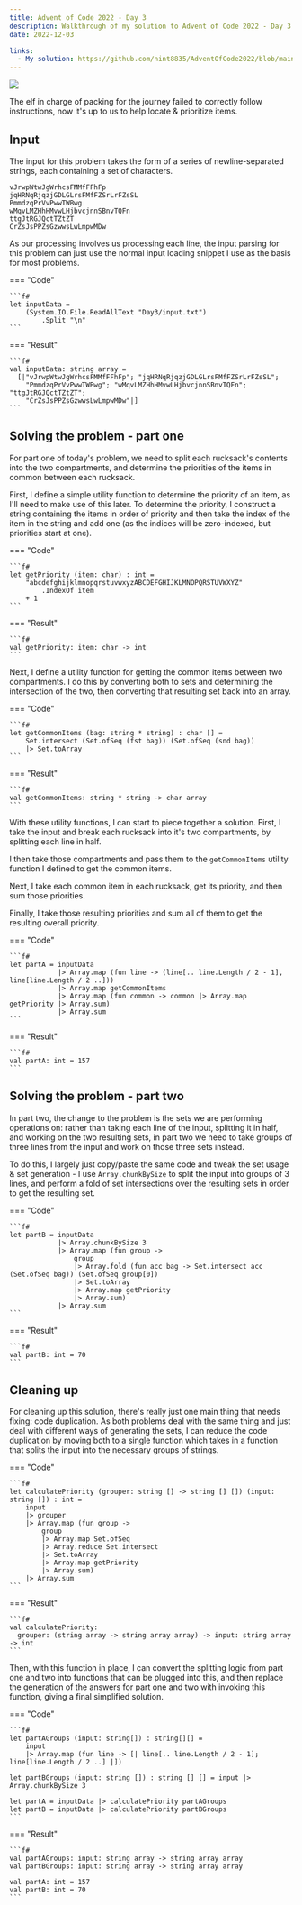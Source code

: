 ```yaml
---
title: Advent of Code 2022 - Day 3
description: Walkthrough of my solution to Advent of Code 2022 - Day 3's problem
date: 2022-12-03

links:
  - My solution: https://github.com/nint8835/AdventOfCode2022/blob/main/Day3/Day3.fsx
---
```


![](./assets/day-3.png)

The elf in charge of packing for the journey failed to correctly follow instructions, now it's up to us to help locate & prioritize items.

<!-- more -->

## Input

The input for this problem takes the form of a series of newline-separated strings, each containing a set of characters.

```
vJrwpWtwJgWrhcsFMMfFFhFp
jqHRNqRjqzjGDLGLrsFMfFZSrLrFZsSL
PmmdzqPrVvPwwTWBwg
wMqvLMZHhHMvwLHjbvcjnnSBnvTQFn
ttgJtRGJQctTZtZT
CrZsJsPPZsGzwwsLwLmpwMDw
```

As our processing involves us processing each line, the input parsing for this problem can just use the normal input loading snippet I use as the basis for most problems.

=== "Code"

    ```f#
    let inputData =
        (System.IO.File.ReadAllText "Day3/input.txt")
            .Split "\n"
    ```

=== "Result"

    ```f#
    val inputData: string array =
      [|"vJrwpWtwJgWrhcsFMMfFFhFp"; "jqHRNqRjqzjGDLGLrsFMfFZSrLrFZsSL";
        "PmmdzqPrVvPwwTWBwg"; "wMqvLMZHhHMvwLHjbvcjnnSBnvTQFn"; "ttgJtRGJQctTZtZT";
        "CrZsJsPPZsGzwwsLwLmpwMDw"|]
    ```

## Solving the problem - part one

For part one of today's problem, we need to split each rucksack's contents into the two compartments, and determine the priorities of the items in common between each rucksack.

First, I define a simple utility function to determine the priority of an item, as I'll need to make use of this later. To determine the priority, I construct a string containing the items in order of priority and then take the index of the item in the string and add one (as the indices will be zero-indexed, but priorities start at one).

=== "Code"

    ```f#
    let getPriority (item: char) : int =
        "abcdefghijklmnopqrstuvwxyzABCDEFGHIJKLMNOPQRSTUVWXYZ"
            .IndexOf item
        + 1
    ```

=== "Result"

    ```f#
    val getPriority: item: char -> int
    ```

Next, I define a utility function for getting the common items between two compartments. I do this by converting both to sets and determining the intersection of the two, then converting that resulting set back into an array.

=== "Code"
    
    ```f#
    let getCommonItems (bag: string * string) : char [] =
        Set.intersect (Set.ofSeq (fst bag)) (Set.ofSeq (snd bag))
        |> Set.toArray
    ```

=== "Result"
    
    ```f#
    val getCommonItems: string * string -> char array
    ```


With these utility functions, I can start to piece together a solution. First, I take the input and break each rucksack into it's two compartments, by splitting each line in half.

I then take those compartments and pass them to the `getCommonItems` utility function I defined to get the common items.

Next, I take each common item in each rucksack, get its priority, and then sum those priorities.

Finally, I take those resulting priorities and sum all of them to get the resulting overall priority.

=== "Code"

    ```f#
    let partA = inputData
                |> Array.map (fun line -> (line[.. line.Length / 2 - 1], line[line.Length / 2 ..]))
                |> Array.map getCommonItems
                |> Array.map (fun common -> common |> Array.map getPriority |> Array.sum)
                |> Array.sum
    ```

=== "Result"

    ```f#
    val partA: int = 157
    ```

## Solving the problem - part two

In part two, the change to the problem is the sets we are performing operations on: rather than taking each line of the input, splitting it in half, and working on the two resulting sets, in part two we need to take groups of three lines from the input and work on those three sets instead.

To do this, I largely just copy/paste the same code and tweak the set usage & set generation - I use `Array.chunkBySize` to split the input into groups of 3 lines, and perform a fold of set intersections over the resulting sets in order to get the resulting set.

=== "Code"
    
    ```f#
    let partB = inputData
                |> Array.chunkBySize 3
                |> Array.map (fun group ->
                    group
                    |> Array.fold (fun acc bag -> Set.intersect acc (Set.ofSeq bag)) (Set.ofSeq group[0])
                    |> Set.toArray
                    |> Array.map getPriority
                    |> Array.sum)
                |> Array.sum
    ```

=== "Result"
    
    ```f#
    val partB: int = 70
    ```

## Cleaning up

For cleaning up this solution, there's really just one main thing that needs fixing: code duplication. As both problems deal with the same thing and just deal with different ways of generating the sets, I can reduce the code duplication by moving both to a single function which takes in a function that splits the input into the necessary groups of strings.

=== "Code"
    
    ```f#
    let calculatePriority (grouper: string [] -> string [] []) (input: string []) : int =
        input
        |> grouper
        |> Array.map (fun group ->
            group
            |> Array.map Set.ofSeq
            |> Array.reduce Set.intersect
            |> Set.toArray
            |> Array.map getPriority
            |> Array.sum)
        |> Array.sum
    ```

=== "Result"
    
    ```f#
    val calculatePriority:
      grouper: (string array -> string array array) -> input: string array -> int
    ```

Then, with this function in place, I can convert the splitting logic from part one and two into functions that can be plugged into this, and then replace the generation of the answers for part one and two with invoking this function, giving a final simplified solution.

=== "Code"
    
    ```f#
    let partAGroups (input: string[]) : string[][] =
        input
        |> Array.map (fun line -> [| line[.. line.Length / 2 - 1]; line[line.Length / 2 ..] |])
    
    let partBGroups (input: string []) : string [] [] = input |> Array.chunkBySize 3

    let partA = inputData |> calculatePriority partAGroups
    let partB = inputData |> calculatePriority partBGroups
    ```

=== "Result"
    
    ```f#
    val partAGroups: input: string array -> string array array
    val partBGroups: input: string array -> string array array

    val partA: int = 157
    val partB: int = 70
    ```
